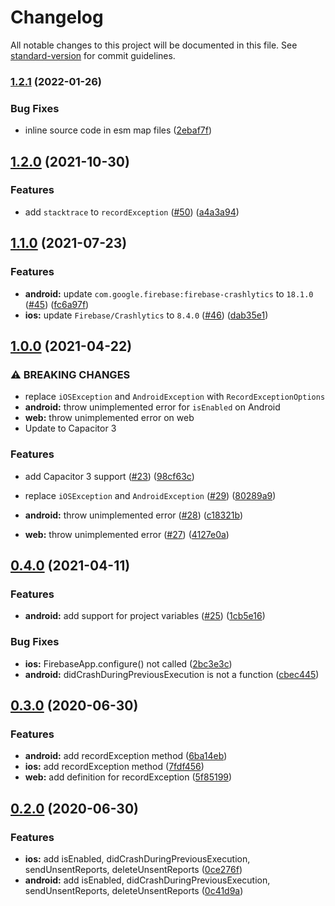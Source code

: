 # Changelog

All notable changes to this project will be documented in this file. See [standard-version](https://github.com/conventional-changelog/standard-version) for commit guidelines.

### [1.2.1](https://github.com/capacitor-community/firebase-crashlytics/compare/v1.2.0...v1.2.1) (2022-01-26)


### Bug Fixes

* inline source code in esm map files ([2ebaf7f](https://github.com/capacitor-community/firebase-crashlytics/commit/2ebaf7fd747e02db47f50e40e52fa3f8930d27cd))

## [1.2.0](https://github.com/capacitor-community/firebase-crashlytics/compare/v1.1.0...v1.2.0) (2021-10-30)


### Features

* add `stacktrace` to `recordException` ([#50](https://github.com/capacitor-community/firebase-crashlytics/issues/50)) ([a4a3a94](https://github.com/capacitor-community/firebase-crashlytics/commit/a4a3a944dd139a91dd1796cbd947e4da061b272b))

## [1.1.0](https://github.com/capacitor-community/firebase-crashlytics/compare/v1.0.0...v1.1.0) (2021-07-23)


### Features

* **android:** update `com.google.firebase:firebase-crashlytics` to `18.1.0` ([#45](https://github.com/capacitor-community/firebase-crashlytics/issues/45)) ([fc6a97f](https://github.com/capacitor-community/firebase-crashlytics/commit/fc6a97f26b8704ffb7a6aead9d0f102b6acfe645))
* **ios:** update `Firebase/Crashlytics` to `8.4.0` ([#46](https://github.com/capacitor-community/firebase-crashlytics/issues/46)) ([dab35e1](https://github.com/capacitor-community/firebase-crashlytics/commit/dab35e102b8dfcfa1e3b1f18afad8ebe52d1de1e))

## [1.0.0](https://github.com/capacitor-community/firebase-crashlytics/compare/v0.4.0...v1.0.0) (2021-04-22)


### ⚠ BREAKING CHANGES

* replace `iOSException` and `AndroidException` with `RecordExceptionOptions`
* **android:** throw unimplemented error for `isEnabled` on Android
* **web:** throw unimplemented error on web
* Update to Capacitor 3


### Features

* add Capacitor 3 support ([#23](https://github.com/capacitor-community/firebase-crashlytics/issues/23)) ([98cf63c](https://github.com/capacitor-community/firebase-crashlytics/commit/98cf63c1eb431d9d5a52ebacd314f4fd5c63df5e))


* replace `iOSException` and `AndroidException` ([#29](https://github.com/capacitor-community/firebase-crashlytics/issues/29)) ([80289a9](https://github.com/capacitor-community/firebase-crashlytics/commit/80289a9af1270bfc5329cdc4e8c79c9cff53bbbc))
* **android:** throw unimplemented error ([#28](https://github.com/capacitor-community/firebase-crashlytics/issues/28)) ([c18321b](https://github.com/capacitor-community/firebase-crashlytics/commit/c18321be46e912223529cdb8e5a54bcac68c5ba4))
* **web:** throw unimplemented error ([#27](https://github.com/capacitor-community/firebase-crashlytics/issues/27)) ([4127e0a](https://github.com/capacitor-community/firebase-crashlytics/commit/4127e0ac58655d55361edc7707e8ed600f17505d))

## [0.4.0](https://github.com/capacitor-community/firebase-crashlytics/compare/v0.3.0...v0.4.0) (2021-04-11)


### Features

* **android:** add support for project variables ([#25](https://github.com/capacitor-community/firebase-crashlytics/issues/25)) ([1cb5e16](https://github.com/capacitor-community/firebase-crashlytics/commit/1cb5e1675d29eee9e7771e955b0e3822b83e53d2))


### Bug Fixes

* **ios:** FirebaseApp.configure() not called ([2bc3e3c](https://github.com/capacitor-community/firebase-crashlytics/commit/2bc3e3c78bebd29bd4a7606a3dd1b60d52f23daa))
* **android:** didCrashDuringPreviousExecution is not a function ([cbec445](https://github.com/capacitor-community/firebase-crashlytics/commit/cbec44549c8ae45a504c167cde50817a16ad1477))

## [0.3.0](https://github.com/capacitor-community/firebase-crashlytics/compare/v0.2.0...v0.3.0) (2020-06-30)


### Features

* **android:** add recordException method ([6ba14eb](https://github.com/capacitor-community/firebase-crashlytics/commit/6ba14eb36859927d9d272e691ad69b7fb59b26f1))
* **ios:** add recordException method ([7fdf456](https://github.com/capacitor-community/firebase-crashlytics/commit/7fdf45680b1e45a5e99c2d9d729b33f912ced2a0))
* **web:** add definition for recordException ([5f85199](https://github.com/capacitor-community/firebase-crashlytics/commit/5f851996f80db45347d9685c1dedbd57eaab3bc3))

## [0.2.0](https://github.com/capacitor-community/firebase-crashlytics/compare/v0.1.3...v0.2.0) (2020-06-30)


### Features

* **ios:** add isEnabled, didCrashDuringPreviousExecution, sendUnsentReports, deleteUnsentReports ([0ce276f](https://github.com/capacitor-community/firebase-crashlytics/commit/0ce276f1f2bcd3c60e96072dc266667d3a07caef))
* **android:** add isEnabled, didCrashDuringPreviousExecution, sendUnsentReports, deleteUnsentReports ([0c41d9a](https://github.com/capacitor-community/firebase-crashlytics/commit/0c41d9aa95b3902e8857c9d76b3e08f649f92652))
